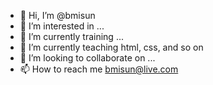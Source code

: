 - 👋 Hi, I’m @bmisun
- 👀 I’m interested in ...
- 🌱 I’m currently training ...
- 🌱 I’m currently teaching html, css, and so on
- 💞️ I’m looking to collaborate on ...
- 📫 How to reach me bmisun@live.com

<!---
bmisun/bmisun is a ✨ special ✨ repository because its `README.md` (this file) appears on your GitHub profile.
You can click the Preview link to take a look at your changes.
--->
